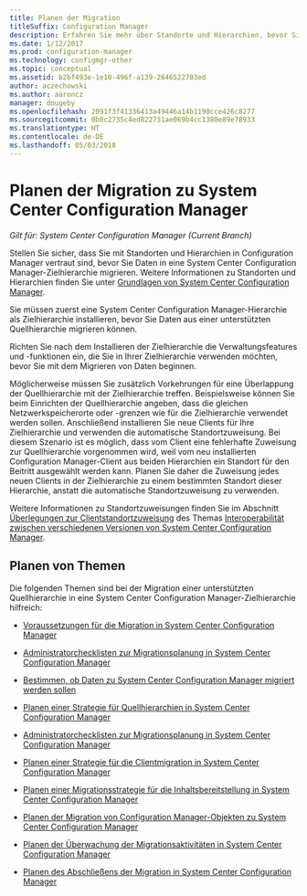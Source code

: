 ```yaml
---
title: Planen der Migration
titleSuffix: Configuration Manager
description: Erfahren Sie mehr über Standorte und Hierarchien, bevor Sie Daten in eine Zielhierarchie in System Center Configuration Manager migrieren.
ms.date: 1/12/2017
ms.prod: configuration-manager
ms.technology: configmgr-other
ms.topic: conceptual
ms.assetid: b2bf493e-1e10-496f-a139-2646522703ed
author: aczechowski
ms.author: aaroncz
manager: dougeby
ms.openlocfilehash: 2091f3f41336413a49446a14b1190cce426c8277
ms.sourcegitcommit: 0b0c2735c4ed822731ae069b4cc1380e89e78933
ms.translationtype: HT
ms.contentlocale: de-DE
ms.lasthandoff: 05/03/2018
---
```

# <a name="plan-for-migration-to-system-center-configuration-manager"></a>Planen der Migration zu System Center Configuration Manager

*Gilt für: System Center Configuration Manager (Current Branch)*

Stellen Sie sicher, dass Sie mit Standorten und Hierarchien in Configuration Manager vertraut sind, bevor Sie Daten in eine System Center Configuration Manager-Zielhierarchie migrieren. Weitere Informationen zu Standorten und Hierarchien finden Sie unter [Grundlagen von System Center Configuration Manager](../../core/understand/fundamentals.md).  

 Sie müssen zuerst eine System Center Configuration Manager-Hierarchie als Zielhierarchie installieren, bevor Sie Daten aus einer unterstützten Quellhierarchie migrieren können.  

 Richten Sie nach dem Installieren der Zielhierarchie die Verwaltungsfeatures und -funktionen ein, die Sie in Ihrer Zielhierarchie verwenden möchten, bevor Sie mit dem Migrieren von Daten beginnen.  

 Möglicherweise müssen Sie zusätzlich Vorkehrungen für eine Überlappung der Quellhierarchie mit der Zielhierarchie treffen. Beispielsweise können Sie beim Einrichten der Quellhierarchie angeben, dass die gleichen Netzwerkspeicherorte oder -grenzen wie für die Zielhierarchie verwendet werden sollen. Anschließend installieren Sie neue Clients für Ihre Zielhierarchie und verwenden die automatische Standortzuweisung. Bei diesem Szenario ist es möglich, dass vom Client eine fehlerhafte Zuweisung zur Quellhierarchie vorgenommen wird, weil vom neu installierten Configuration Manager-Client aus beiden Hierarchien ein Standort für den Beitritt ausgewählt werden kann. Planen Sie daher die Zuweisung jedes neuen Clients in der Zielhierarchie zu einem bestimmten Standort dieser Hierarchie, anstatt die automatische Standortzuweisung zu verwenden.  

 Weitere Informationen zu Standortzuweisungen finden Sie im Abschnitt [Überlegungen zur Clientstandortzuweisung](../../core/plan-design/hierarchy/interoperability-between-different-versions.md#BKMK_SupConfigSiteAssignment) des Themas [Interoperabilität zwischen verschiedenen Versionen von System Center Configuration Manager](../../core/plan-design/hierarchy/interoperability-between-different-versions.md).  

## <a name="plan-topics"></a>Planen von Themen  
 Die folgenden Themen sind bei der Migration einer unterstützten Quellhierarchie in eine System Center Configuration Manager-Zielhierarchie hilfreich:

-   [Voraussetzungen für die Migration in System Center Configuration Manager](../../core/migration/prerequisites-for-migration.md)  

-   [Administratorchecklisten zur Migrationsplanung in System Center Configuration Manager](../../core/migration/administrator-checklists-for-migration-planning.md)  

-   [Bestimmen, ob Daten zu System Center Configuration Manager migriert werden sollen](../../core/migration/determine-whether-to-migrate-data.md)  

-   [Planen einer Strategie für Quellhierarchien in System Center Configuration Manager](../../core/migration/planning-a-source-hierarchy-strategy.md)  

-   [Administratorchecklisten zur Migrationsplanung in System Center Configuration Manager](../../core/migration/administrator-checklists-for-migration-planning.md)  

-   [Planen einer Strategie für die Clientmigration in System Center Configuration Manager](../../core/migration/planning-a-client-migration-strategy.md)  

-   [Planen einer Migrationsstrategie für die Inhaltsbereitstellung in System Center Configuration Manager](../../core/migration/planning-a-content-deployment-migration-strategy.md)  

-   [Planen der Migration von Configuration Manager-Objekten zu System Center Configuration Manager](../../core/migration/planning-for-the-migration-of-objects.md)  

-   [Planen der Überwachung der Migrationsaktivitäten in System Center Configuration Manager](../../core/migration/planning-to-monitor-migration-activity.md)  

-   [Planen des Abschließens der Migration in System Center Configuration Manager](../../core/migration/planning-to-complete-migration.md)  
